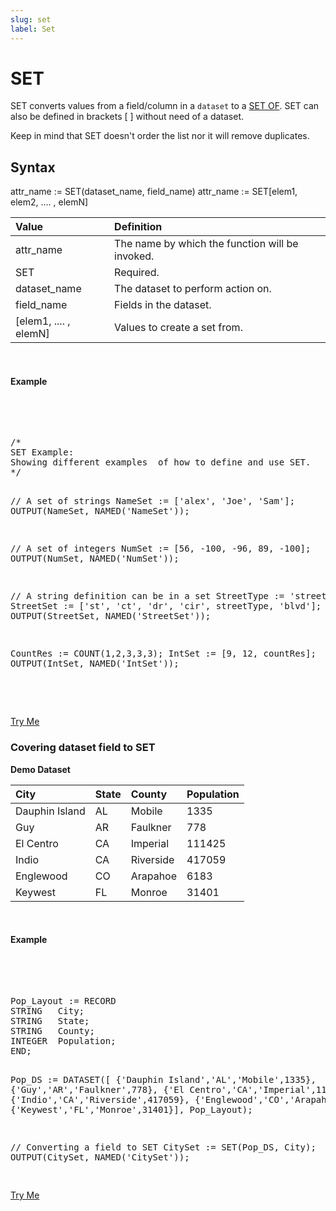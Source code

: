 ```yaml
---
slug: set
label: Set
---
```


# SET

SET converts values from a field/column in a `dataset` to a [SET OF](.\setof.md). SET can also be defined in brackets [ ] without need of a dataset.

Keep in mind that SET doesn't order the list nor it will remove duplicates.

## Syntax

<EclCode>
attr_name := SET(dataset_name, field_name)
attr_name := SET[elem1, elem2, .... , elemN]
<EclCode>

| Value                 | Definition                                      |
| :-------------------- | :---------------------------------------------- |
| attr_name             | The name by which the function will be invoked. |
| SET                   | Required.                                       |
| dataset_name          | The dataset to perform action on.               |
| field_name            | Fields in the dataset.                          |
| [elem1, .... , elemN] | Values to create a set from.                    |

<br>

#### Example

<br>
<pre id="SetExp_1">

<EclCode>
/*
SET Example:
Showing different examples  of how to define and use SET.
*/

// A set of strings
NameSet := ['alex', 'Joe', 'Sam'];
OUTPUT(NameSet, NAMED('NameSet'));

// A set of integers
NumSet := [56, -100, -96, 89, -100];
OUTPUT(NumSet, NAMED('NumSet'));

// A string definition can be in a set
StreetType := 'street';
StreetSet := ['st', 'ct', 'dr', 'cir', streetType, 'blvd'];
OUTPUT(StreetSet, NAMED('StreetSet'));

CountRes := COUNT(1,2,3,3,3);
IntSet := [9, 12, countRes];
OUTPUT(IntSet, NAMED('IntSet'));

<EclCode>

</pre>
<a className="trybutton" href="javascript:OpenECLEditor(['SetExp_1'])"> Try Me </a>

### Covering dataset field to SET

**Demo Dataset**

| City           | State | County    | Population |
| :------------- | :---- | :-------- | :--------- |
| Dauphin Island | AL    | Mobile    | 1335       |
| Guy            | AR    | Faulkner  | 778        |
| El Centro      | CA    | Imperial  | 111425     |
| Indio          | CA    | Riverside | 417059     |
| Englewood      | CO    | Arapahoe  | 6183       |
| Keywest        | FL    | Monroe    | 31401      |

<br>

#### Example

<br>
<pre id="SetExp_2">

<EclCode>
Pop_Layout := RECORD
STRING   City;
STRING   State;
STRING   County;
INTEGER  Population;
END;

Pop_DS := DATASET([
{'Dauphin Island','AL','Mobile',1335},
{'Guy','AR','Faulkner',778},
{'El Centro','CA','Imperial',111425},
{'Indio','CA','Riverside',417059},
{'Englewood','CO','Arapahoe',6183},
{'Keywest','FL','Monroe',31401}],
Pop_Layout);

// Converting a field to SET
CitySet := SET(Pop_DS, City);
OUTPUT(CitySet, NAMED('CitySet'));
<EclCode>

</pre>
<a className="trybutton" href="javascript:OpenECLEditor(['SetExp_2'])"> Try Me </a>
